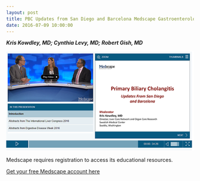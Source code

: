 ```yaml
---
layout: post
title: PBC Updates from San Diego and Barcelona Medscape Gastroenterology CME Activity
date: 2016-07-09 10:00:00
---
```


***Kris Kowdley, MD; Cynthia Levy, MD; Robert Gish, MD***

[![](/assets/images/kris-kowdley-md-cynthia-levy-md-robert-gish-md.png)](https://login.medscape.com/login/sso/getlogin?urlCache=aHR0cDovL3d3dy5tZWRzY2FwZS5vcmcvdmlld2FydGljbGUvODY0Mzg0&ac=401)

Medscape requires registration to access its educational resources. 

[Get your free Medscape account here](https://profreg.medscape.com/px/registration_ab.do?lang=en)

